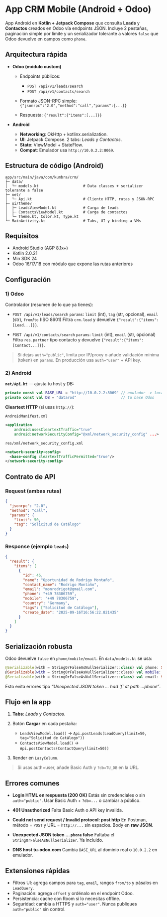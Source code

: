 
# App CRM Mobile (Android + Odoo)

App Android en **Kotlin + Jetpack Compose** que consulta **Leads** y **Contactos** creados en Odoo vía endpoints JSON. Incluye 2 pestañas, paginación simple por límite y un serializador tolerante a valores `false` que Odoo devuelve en campos como `phone`.

## Arquitectura rápida

* **Odoo (módulo custom)**

  * Endpoints públicos:

    * `POST /api/v1/leads/search`
    * `POST /api/v1/contacts/search`
  * Formato JSON-RPC simple:
    `{"jsonrpc":"2.0","method":"call","params":{...}}`
  * Respuesta:
    `{"result":{"items":[...]}}`

* **Android**

  * **Networking**: OkHttp + kotlinx.serialization.
  * **UI**: Jetpack Compose. 2 tabs: *Leads* y *Contactos*.
  * **State**: ViewModel + StateFlow.
  * **Compat**: Emulador usa `http://10.0.2.2:8069`.

## Estructura de código (Android)

```
app/src/main/java/com/kumbra/crm/
├─ data/
│  └─ models.kt                    # Data classes + serializer tolerante a false
├─ net/
│  └─ Api.kt                       # Cliente HTTP, rutas y JSON-RPC
├─ ui/theme/
│  ├─ LeadsViewModel.kt            # Carga de leads
│  ├─ ContactsViewModel.kt         # Carga de contactos
│  └─ Theme.kt, Color.kt, Type.kt
└─ MainActivity.kt                 # Tabs, UI y binding a VMs
```

## Requisitos

* Android Studio (AGP 8.1x+)
* Kotlin 2.0.21
* Min SDK 24
* Odoo 16/17/18 con módulo que expone las rutas anteriores

## Configuración

### 1) Odoo

Controlador (resumen de lo que ya tienes):

* `POST /api/v1/leads/search`
  `params`: `limit` (int), `tag` (str, opcional), `email` (str), `from`/`to` (ISO 8601)
  Filtra `crm.lead` y devuelve `{"result":{"items":[Lead...]}}`.

* `POST /api/v1/contacts/search`
  `params`: `limit` (int), `email` (str, opcional)
  Filtra `res.partner` tipo contacto y devuelve `{"result":{"items":[Contact...]}}`.

> Si dejas `auth="public"`, limita por IP/proxy o añade validación mínima (token) en `params`. En producción usa `auth="user"` + API key.

### 2) Android

**`net/Api.kt`** — ajusta tu host y DB:

```kotlin
private const val BASE_URL = "http://10.0.2.2:8069" // emulador -> localhost
private const val DB = "datarod"                    // tu base Odoo
```

**Cleartext HTTP** (si usas `http://`):

`AndroidManifest.xml`

```xml
<application
    android:usesCleartextTraffic="true"
    android:networkSecurityConfig="@xml/network_security_config" ...>
```

`res/xml/network_security_config.xml`

```xml
<network-security-config>
  <base-config cleartextTrafficPermitted="true"/>
</network-security-config>
```

## Contrato de API

### Request (ambas rutas)

```json
{
  "jsonrpc": "2.0",
  "method": "call",
  "params": {
    "limit": 50,
    "tag": "Solicitud de Catálogo"
  }
}
```

### Response (ejemplo `leads`)

```json
{
  "result": {
    "items": [
      {
        "id": 45,
        "name": "Oportunidad de Rodrigo Montaño",
        "contact_name": "Rodrigo Montaño",
        "email": "monrodrigot@gmail.com",
        "phone": "+49 78306759",
        "mobile": "+49 78306759",
        "country": "Germany",
        "tags": ["Solicitud de Catálogo"],
        "create_date": "2025-09-16T16:56:22.821435"
      }
    ]
  }
}
```

## Serialización robusta

Odoo devuelve `false` en `phone/mobile/email`. En `data/models.kt` se usa:

```kotlin
@Serializable(with = StringOrFalseAsNullSerializer::class) val phone: String? = null
@Serializable(with = StringOrFalseAsNullSerializer::class) val mobile: String? = null
@Serializable(with = StringOrFalseAsNullSerializer::class) val email: String? = null
```

Esto evita errores tipo *“Unexpected JSON token … had 'f' at path …phone”*.

## Flujo en la app

1. **Tabs**: *Leads* y *Contactos*.
2. Botón **Cargar** en cada pestaña:

   * `LeadsViewModel.load()` → `Api.postLeads(LeadQuery(limit=50, tag="Solicitud de Catálogo"))`
   * `ContactsViewModel.load()` → `Api.postContacts(ContactQuery(limit=50))`
3. Render en `LazyColumn`.


> Si usas auth=user, añade Basic Auth y `?db=TU_DB` en la URL.

## Errores comunes

* **Login HTML en respuesta (200 OK)**
  Estás sin credenciales o sin `auth="public"`. Usar Basic Auth + `?db=...` o cambiar a público.

* **401 Unauthorized**
  Falta Basic Auth o API key invalida.

* **Could not send request / Invalid protocol: post http**
  En Postman, método = `POST` y URL = `http://...` sin espacios. Body en **raw JSON**.

* **Unexpected JSON token … `phone` false**
  Faltaba el `StringOrFalseAsNullSerializer`. Ya incluido.

* **DNS host tu-odoo.com**
  Cambia `BASE_URL` al dominio real o `10.0.2.2` en emulador.

## Extensiones rápidas

* Filtros UI: agrega campos para `tag`, `email`, rangos `from/to` y pásalos en `LeadQuery`.
* Paginación: agrega `offset` y ordénalo en el endpoint Odoo.
* Persistencia: cache con Room si lo necesitas offline.
* Seguridad: cambia a HTTPS y `auth="user"`. Nunca publiques `auth="public"` sin control.


